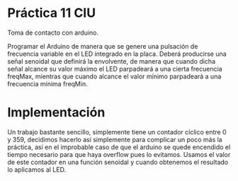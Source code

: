 # Práctica 11 CIU

Toma de contacto con arduino.
 
Programar el Arduino de manera que se genere una pulsación de frecuencia variable en el
LED integrado en la placa. Deberá producirse una señal senoidal que definirá la envolvente,
de manera que cuando dicha señal alcance su valor máximo el LED parpadeará a una
cierta frecuencia freqMax, mientras que cuando alcance el valor mínimo parpadeará a una
frecuencia mínima freqMin.

# Implementación

Un trabajo bastante sencillo, simplemente tiene un contador cíclico entre 0 y 359, decidimos hacerlo así simplemente para complicar un poco más la práctica, así en el improbable caso de que el arduino se quede encendido el tiempo necesario para que haya overflow pues lo evitamos. Usamos el valor de este contador en una función senoidal y cuando obtenemos el resultado lo aplicamos al LED.
